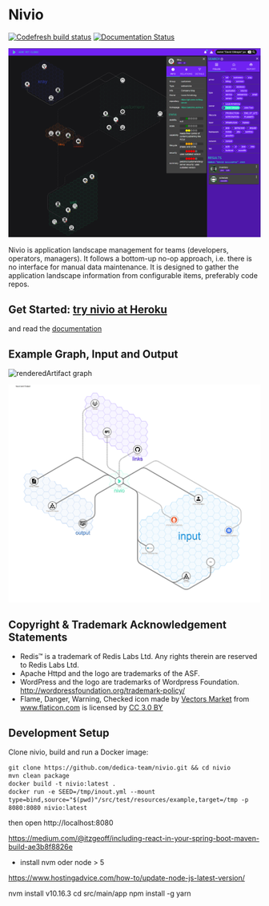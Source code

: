 # Nivio

[![Codefresh build status]( https://g.codefresh.io/api/badges/pipeline/bonndan_marketplace/bonndan%2Fnivio%2Fnivio?branch=master&key=eyJhbGciOiJIUzI1NiJ9.NWJlYTgxZWRhNzdkMDhhODRjODYxZmU2.88EHYpdcpUKruW-DV6OcNQJxl90u4b7dlUCsHlYSlww&type=cf-1)]( https://g.codefresh.io/pipelines/nivio/builds?repoOwner=bonndan&repoName=nivio&serviceName=bonndan%2Fnivio&filter=trigger:build~Build;branch:master;pipeline:5bea8282f75e1713cc9ed5ad~nivio)
[![Documentation Status](https://readthedocs.org/projects/nivio/badge/?version=master)](https://nivio.readthedocs.io/en/master/?badge=master)


 ![renderedArtifact graph](https://raw.githubusercontent.com/dedica-team/nivio/develop/docs/gui.png)
 
Nivio is application landscape management for teams (developers, operators, managers). It follows a bottom-up no-op 
approach, i.e. there is no interface for manual data maintenance. It is designed to gather the application landscape
 information from configurable items, preferably code repos.

## Get Started: [try nivio at Heroku](https://nivio-demo.herokuapp.com/)

 and read the [documentation](https://nivio.readthedocs.io/en/latest) 
 

## Example Graph, Input and Output

 ![renderedArtifact graph](https://raw.githubusercontent.com/dedica-team/nivio/develop/docs/graph.png)

![input output_graph](https://raw.githubusercontent.com/dedica-team/nivio/develop/docs/inout.png)


## Copyright & Trademark Acknowledgement Statements

* Redis™ is a trademark of Redis Labs Ltd. Any rights therein are reserved to Redis Labs Ltd.
* Apache Httpd and the logo are trademarks of the ASF.
* WordPress and the logo are trademarks of Wordpress Foundation. http://wordpressfoundation.org/trademark-policy/
* Flame, Danger, Warning, Checked icon made by <a href="https://www.flaticon.com/authors/vectors-market" title="Vectors Market">Vectors Market</a> from <a href="https://www.flaticon.com/" 			    title="Flaticon">www.flaticon.com</a> is licensed by <a href="http://creativecommons.org/licenses/by/3.0/" 			    title="Creative Commons BY 3.0" target="_blank">CC 3.0 BY</a>

## Development Setup

Clone nivio, build and run a Docker image:

    git clone https://github.com/dedica-team/nivio.git && cd nivio
    mvn clean package
    docker build -t nivio:latest .
    docker run -e SEED=/tmp/inout.yml --mount type=bind,source="$(pwd)"/src/test/resources/example,target=/tmp -p 8080:8080 nivio:latest
    
  then open http://localhost:8080
  
https://medium.com/@itzgeoff/including-react-in-your-spring-boot-maven-build-ae3b8f8826e
   * install nvm oder node > 5
 
https://www.hostingadvice.com/how-to/update-node-js-latest-version/

   nvm install v10.16.3
   cd src/main/app
   npm install -g yarn
 